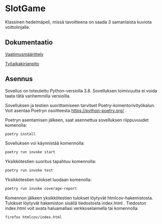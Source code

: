 SlotGame
============

Klassinen hedelmäpeli, missä tavoitteena on saada 3 samanlaista kuviota voittolinjalle.


Dokumentaatio
-------------------------

[Vaatimusmäärittely](https://github.com/hzville/ohte-harjoitustyo-2021/blob/master/dokumentaatio/vaatimusmaarittely.md)

[Työaikakirjanpito](https://github.com/hzville/ohte-harjoitustyo-2021/blob/master/dokumentaatio/tuntikirjanpito.md)


Asennus
-------------------
Sovellus on toteutettu Python-versiolla 3.8. Sovelluksen toimivuutta ei voida taata tätä vanhemmilla versioilla.

Sovelluksen ja testien suorittamiseen tarvitset Poetry-komentorivityökalun. 
Voit asentaa Poetryn osoitteesta https://python-poetry.org/ .

Poetryn asentamisen jälkeen, saat asennettua sovelluksen riippuvuudet komenolla:
```bash
poetry install
```
Sovelluksen voi käynnistää komennolla:
```bash
poetry run invoke start
```
Yksikkötestien suoritus tapahtuu komennolla:
```bash
poetry run invoke test
```
Yksikkötestien tulokset luodaan komenolla:
```bash
poetry run invoke coverage-report
```
Komennon jälkeen yksikkötestien tulokset löytyvät htmlcov-hakemistosta. Tulokset löytyvät hakemiston sisällä tiedostosta index.html . Tiedoston index.html voit 
avata haluamallasi verkkoselaimella tai komennolla:
```bash
firefox htmlcov/index.html
```


